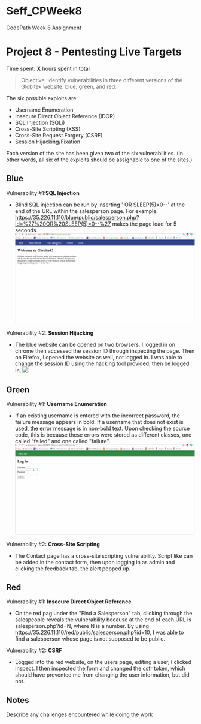 # Seff_CPWeek8
CodePath Week 8 Assignment
# Project 8 - Pentesting Live Targets

Time spent: **X** hours spent in total

> Objective: Identify vulnerabilities in three different versions of the Globitek website: blue, green, and red.

The six possible exploits are:
* Username Enumeration
* Insecure Direct Object Reference (IDOR)
* SQL Injection (SQLi)
* Cross-Site Scripting (XSS)
* Cross-Site Request Forgery (CSRF)
* Session Hijacking/Fixation

Each version of the site has been given two of the six vulnerabilities. (In other words, all six of the exploits should be assignable to one of the sites.)

## Blue

Vulnerability #1:__SQL Injection__  
 * Blind SQL injection can be run by inserting ' OR SLEEP(5)=0--' at the end of the URL within the salesperson page. For example: https://35.226.11.110/blue/public/salesperson.php?id=%27%20OR%20SLEEP(5)=0--%27 makes the page load for 5 seconds.
![](https://github.com/etseff/Seff_CPWeek8/blob/master/CPWEEK8-1.gif)

Vulnerability #2: __Session Hijacking__
 * The blue website can be opened on two browsers. I logged in on chrome then accessed the session ID through inspecting the page. Then on Firefox, I opened the website as well, not logged in. I was able to change the session ID using the hacking tool provided, then be logged in.
![](https://github.com/etseff/Seff_CPWeek8/blob/master/CPWEEK8-2.gif)
## Green

Vulnerability #1: __Username Enumeration__
 * If an existing username is entered with the incorrect password, the failure message appears in bold. If a username that does not exist is used, the error message is in non-bold text. Upon checking the source code, this is because these errors were stored as different classes, one called "failed" and one called "failure".
 ![](https://github.com/etseff/Seff_CPWeek8/blob/master/CPWEEK8-3.gif)

Vulnerability #2: __Cross-Site Scripting__
 * The Contact page has a cross-site scripting vulnerability. Script like <script>alert('Elie found the XSS!');</script> can be added in the contact form, then upon logging in as admin and clicking the feedback tab, the alert popped up.

## Red

Vulnerability #1: __Insecure Direct Object Reference__
 * On the red pag under the "Find a Salesperson" tab, clicking through the salespeople reveals the vulnerability because at the end of each URL is salesperson.php?id=N, where N is a number. By using https://35.226.11.110/red/public/salesperson.php?id=10, I was able to find a salesperson whose page is not supposed to be public. 

Vulnerability #2: __CSRF__
 * Logged into the red website, on the users page, editing a user, I clicked inspect. I then inspected the form and changed the csfr token, which should have prevented me from changing the user information, but did not.


## Notes

Describe any challenges encountered while doing the work
